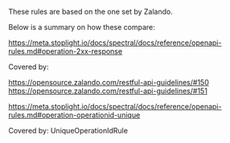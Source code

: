 These rules are based on the one set by Zalando.

Below is a summary on how these compare:

https://meta.stoplight.io/docs/spectral/docs/reference/openapi-rules.md#operation-2xx-response

Covered by:

https://opensource.zalando.com/restful-api-guidelines/#150
https://opensource.zalando.com/restful-api-guidelines/#151



https://meta.stoplight.io/docs/spectral/docs/reference/openapi-rules.md#operation-operationid-unique

Covered by:
UniqueOperationIdRule

